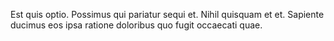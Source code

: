 Est quis optio.
Possimus qui pariatur sequi et.
Nihil quisquam et et.
Sapiente ducimus eos ipsa ratione doloribus quo fugit occaecati quae.
